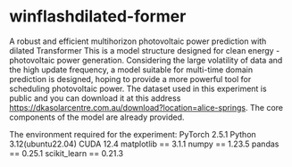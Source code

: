 # winflashdilated-former
A robust and efficient multihorizon photovoltaic power prediction with dilated Transformer
This is a model structure designed for clean energy - photovoltaic power generation. Considering the large volatility of data and the high update frequency, a model suitable for multi-time domain prediction is designed, hoping to provide a more powerful tool for scheduling photovoltaic power.
The dataset used in this experiment is public and you can download it at this address https://dkasolarcentre.com.au/download?location=alice-springs.
The core components of the model are already provided.

The environment required for the experiment:
PyTorch  2.5.1
Python  3.12(ubuntu22.04)
CUDA  12.4
matplotlib == 3.1.1
numpy == 1.23.5
pandas == 0.25.1
scikit_learn == 0.21.3
